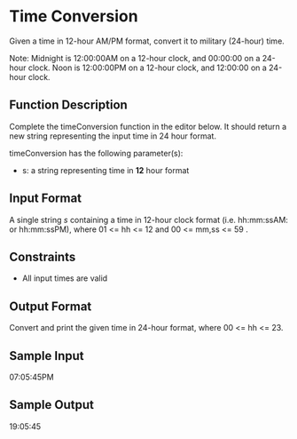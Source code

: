 # Time Conversion

Given a time in 12-hour AM/PM format, convert it to military (24-hour) time.

Note: Midnight is 12:00:00AM on a 12-hour clock, and 00:00:00 on a 24-hour clock. Noon is 12:00:00PM on a 12-hour clock, and 12:00:00 on a 24-hour clock.

## Function Description

Complete the timeConversion function in the editor below. It should return a new string representing the input time in 24 hour format.

timeConversion has the following parameter(s):

- s: a string representing time in **12** hour format

## Input Format

A single string _s_ containing a time in 12-hour clock format (i.e. hh:mm:ssAM: or hh:mm:ssPM), where 01 <= hh <= 12 and 00 <= mm,ss <= 59 .

## Constraints

- All input times are valid

## Output Format

Convert and print the given time in 24-hour format, where 00 <= hh <= 23.

## Sample Input

07:05:45PM

## Sample Output

19:05:45
